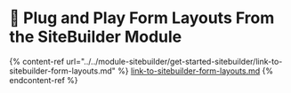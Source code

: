 # 🧞 Plug and Play Form Layouts From the SiteBuilder Module

{% content-ref url="../../module-sitebuilder/get-started-sitebuilder/link-to-sitebuilder-form-layouts.md" %}
[link-to-sitebuilder-form-layouts.md](../../module-sitebuilder/get-started-sitebuilder/link-to-sitebuilder-form-layouts.md)
{% endcontent-ref %}

